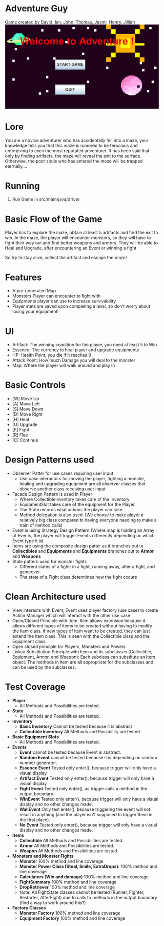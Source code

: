 # Adventure Guy
Game created by David, Ian, John, Thomas, Jaemi, Henry, Jillian
![Adventure Guy Image](https://github.com/CSC207-2022F-UofT/course-project-rogue/blob/main/pictures/Menu%20Sample.PNG?raw=true)
# Lore
You are a novice adventurer who has accidentally fell into a maze, your knowledge tells you that this maze is rumored to be ferocious and unforgiving to even the most reputated adventurer. It has been said that only by finding artifacts, the maze will reveal the exit to the surface. Otherwise, the poor souls who has entered the maze will be trapped eternally....
# Running
1. Run Game in src/main/java/driver

# Basic Flow of the Game
Player has to explore the maze, obtain at least 5 artifacts and find the exit to win. 
In the maze, the player will encounter monsters, so they will have to fight their way out and find better weapons and armors.
They will be able to Heal and Upgrade, after encountering an Event or winning a fight.

So try to stay alive, collect the artifact and escape the maze!

# Features
* A pre-generated Map
* Monsters Player can encounter to fight with
* Equipments player can use to increase survivability
* Player stats are saved upon completing a level, so don't worry about losing your equipment!

# UI
* Artifact: The winning condition for the player, you need at least 5 to Win
* Essence: The currency to heal player and upgrade equipments
* HP: Health Point, you die if it reaches 0
* Attack Point: How much Damage you will deal to the monster
* Map: Where the player will walk around and play in


# Basic Controls
* [W] Move Up
* [A] Move Left
* [S] Move Down
* [D] Move Right
* [H] Heal
* [U] Upgrade
* [F] Fight
* [R] Flee
* [C] Continue

# Design Patterns used
* Observer Patter for use cases requiring user input
  * Use case interactors for moving the player, fighting a monster, healing and upgrading equipment are all observer classes that observe another class receiving user input
* Facade Design Pattern is used in Player 
  * Where CollectibleInventory takes care of the Inventory
  * EquipmentSlot takes care of the equipment for the Player.
  * The State records what actions the player can take.
  * Method delegation is also used. (We choose to make player a relatively big class compared to having everyone needing to make a train of method calls)
* Event is using Strategy Design Pattern (Where map is holding an Array of Events, the player will trigger Events differently depending on which Event type it is)
* Items are using the composite design patter as it branches out to **Collectibles** and **Equipments** and **Equipments** branches out to **Armor** and **Weapons**
* State pattern used for monster fights
  * Different states of a fight: in a fight, running away, after a fight, and gameover.
  * The state of a Fight class determines how the fight occurs


# Clean Architecture used 
* View interacts with Event, Event uses player factory (use case) to create Action Manager which will interact with the other use case
* Open/Closed Principle with Item: Item allows extension because it allows different types of items to be created without having to modify the Item class. If new types of item want to be created, they can just extend the Item class. This is seen with the Collectible class and the Equipment class.
* Open closed principle for Players, Monsters and Powers
* Liskov Substitution Principle with Item and its subclasses (Collectible, Equipment, Armor, and Weapon): Each subclass can substitute an Item object. The methods in Item are all appropriate for the subclasses and can be used by the subclasses.

# Test Coverage
* **Player**
  * All Methods and Possibilities are tested.
* **State**
  * All Methods and Possibilities are tested.
* **Inventory**
  * **Basic Inventory** Cannot be tested because it is abstract
  * **Collectible Inventory** All Methods and Possibility are tested
* **Basic Equipment Slots**
  * All Methods and Possibilities are tested.
* **Events**
  * **Event** cannot be tested because Event is abstract.
  * **Random Event** cannot be tested because it is depending on random number generator.
  * **Essence Event**  Tested only enter(), because trigger will only have a visual display
  * **Artifact Event**  Tested only enter(), because trigger will only have a visual display
  * **Fight Event** Tested only enter(), as trigger calls a method in the output boundary
  * **WinEvent**  Tested only enter(), because trigger will only have a visual display and no other changes made.
  * **WallEvent** Only test enter(), because triggering the event will not result in anything (and the player isn't supposed to trigger them in the first place).
  * **No Event** Tested only enter(), because trigger will only have a visual display and no other changes made.
* **Items**
  * **Collectible** All Methods and Possibilities are tested.
  * **Armor** All Methods and Possibilities are tested.
  * **Weapon** All Methods and Possibilities are tested.
* **Monsters and Monster Fights**
  * **Monster** 100% method and line coverage
  * **Monster Power Class (Steal, Smile, ExtraDrops):** 100% method and line coverage
  * **Calculators (Win and damage)** 100% method and line coverage
  * **FightSummary** 100% method and line coverage
  * **DropRetriever** 100% method and line coverage
  * Note: All FightState classes cannot be tested (Runner, Fighter, Restarter, AfterFight) due to calls to methods in the output boundary (find a way to work around this?)
* **Factory Classes**
  * **Monster Factory** 100% method and line coverage
  * **Equipment Factory** 100% method and line coverage
